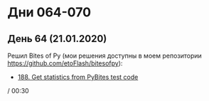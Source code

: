 # Дни 064-070

## День 64 (21.01.2020)

Решил Bites of Py (мои решения доступны в моем репозитории https://github.com/etoFlash/bitesofpy):

* [188. Get statistics from PyBites test code](https://codechalleng.es/bites/188/)

/ 00:30
